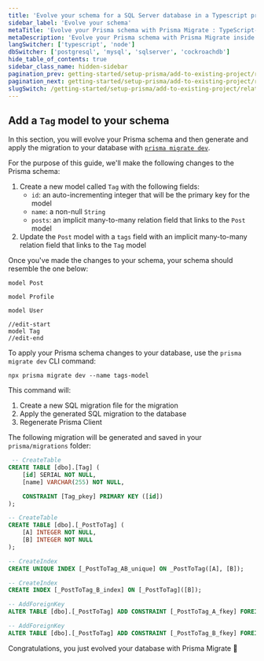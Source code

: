 ```yaml
---
title: 'Evolve your schema for a SQL Server database in a Typescript project'
sidebar_label: 'Evolve your schema'
metaTitle: 'Evolve your Prisma schema with Prisma Migrate : TypeScript-sql-server'
metaDescription: 'Evolve your Prisma schema with Prisma Migrate inside of your TypeScript and SQL Server project'
langSwitcher: ['typescript', 'node']
dbSwitcher: ['postgresql', 'mysql', 'sqlserver', 'cockroachdb']
hide_table_of_contents: true
sidebar_class_name: hidden-sidebar
pagination_prev: getting-started/setup-prisma/add-to-existing-project/relational-databases/querying-the-database-typescript-sqlserver
pagination_next: getting-started/setup-prisma/add-to-existing-project/relational-databases/next-steps
slugSwitch: /getting-started/setup-prisma/add-to-existing-project/relational-databases/evolve-your-schema-
---
```


## Add a `Tag` model to your schema

In this section, you will evolve your Prisma schema and then generate and apply the migration to your database with [`prisma migrate dev`](/orm/reference/prisma-cli-reference#migrate-dev).

For the purpose of this guide, we'll make the following changes to the Prisma schema:

1. Create a new model called `Tag` with the following fields:
   - `id`: an auto-incrementing integer that will be the primary key for the model
   - `name`: a non-null `String`
   - `posts`: an implicit many-to-many relation field that links to the `Post` model
2. Update the `Post` model with a `tags` field with an implicit many-to-many relation field that links to the `Tag` model

Once you've made the changes to your schema, your schema should resemble the one below:

```prisma file=prisma/schema.prisma highlight=9,27-31;edit showLineNumbers
model Post

model Profile

model User

//edit-start
model Tag
//edit-end
```

To apply your Prisma schema changes to your database, use the `prisma migrate dev` CLI command:

```terminal copy
npx prisma migrate dev --name tags-model
```

This command will:

1. Create a new SQL migration file for the migration
1. Apply the generated SQL migration to the database
1. Regenerate Prisma Client

The following migration will be generated and saved in your `prisma/migrations` folder:

```sql file=prisma/migrations/TIMESTAMP_tags_model.sql showLineNumbers
 -- CreateTable
CREATE TABLE [dbo].[Tag] (
    [id] SERIAL NOT NULL,
    [name] VARCHAR(255) NOT NULL,

    CONSTRAINT [Tag_pkey] PRIMARY KEY ([id])
);

-- CreateTable
CREATE TABLE [dbo].[_PostToTag] (
    [A] INTEGER NOT NULL,
    [B] INTEGER NOT NULL
);

-- CreateIndex
CREATE UNIQUE INDEX [_PostToTag_AB_unique] ON _PostToTag([A], [B]);

-- CreateIndex
CREATE INDEX [_PostToTag_B_index] ON [_PostToTag]([B]);

-- AddForeignKey
ALTER TABLE [dbo].[_PostToTag] ADD CONSTRAINT [_PostToTag_A_fkey] FOREIGN KEY ([A]) REFERENCES [dbo].[Post]([id]) ON DELETE CASCADE ON UPDATE CASCADE;

-- AddForeignKey
ALTER TABLE [dbo].[_PostToTag] ADD CONSTRAINT [_PostToTag_B_fkey] FOREIGN KEY ([B]) REFERENCES [dbo].[Tag]([id]) ON DELETE CASCADE ON UPDATE CASCADE;
```

Congratulations, you just evolved your database with Prisma Migrate 🚀
